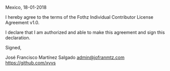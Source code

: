 Mexico, 18-01-2018

I hereby agree to the terms of the Fothz Individual Contributor License
Agreement v1.0.

I declare that I am authorized and able to make this agreement and sign this
declaration.

Signed,

José Francisco Martínez Salgado admin@jofranmtz.com https://github.com/xyvs
